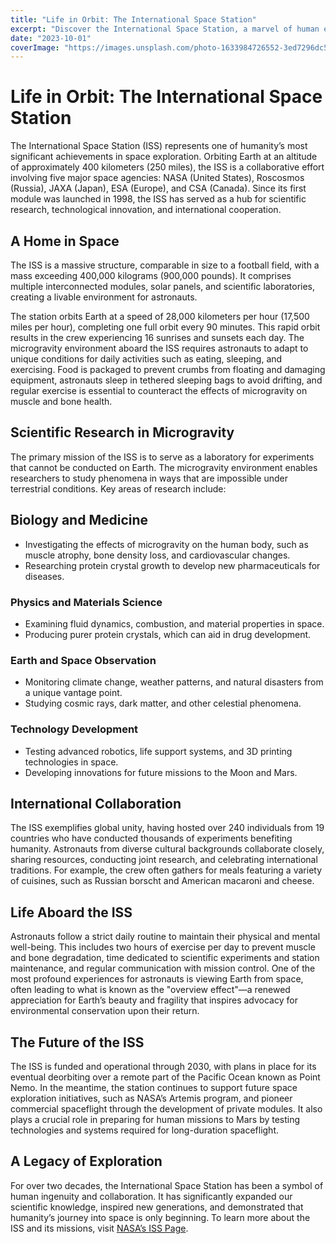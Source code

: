 ```yaml
---
title: "Life in Orbit: The International Space Station"
excerpt: "Discover the International Space Station, a marvel of human engineering and international collaboration, orbiting Earth for over two decades."
date: "2023-10-01"
coverImage: "https://images.unsplash.com/photo-1633984726552-3ed7296dc5c9?q=80&w=2070&auto=format&fit=crop&ixlib=rb-4.0.3&ixid=M3wxMjA3fDB8MHxwaG90by1wYWdlfHx8fGVufDB8fHx8fA%3D%3D"
---
```


# Life in Orbit: The International Space Station

The International Space Station (ISS) represents one of humanity’s most significant achievements in space exploration. Orbiting Earth at an altitude of approximately 400 kilometers (250 miles), the ISS is a collaborative effort involving five major space agencies: NASA (United States), Roscosmos (Russia), JAXA (Japan), ESA (Europe), and CSA (Canada). Since its first module was launched in 1998, the ISS has served as a hub for scientific research, technological innovation, and international cooperation.

## A Home in Space

The ISS is a massive structure, comparable in size to a football field, with a mass exceeding 400,000 kilograms (900,000 pounds). It comprises multiple interconnected modules, solar panels, and scientific laboratories, creating a livable environment for astronauts.

The station orbits Earth at a speed of 28,000 kilometers per hour (17,500 miles per hour), completing one full orbit every 90 minutes. This rapid orbit results in the crew experiencing 16 sunrises and sunsets each day. The microgravity environment aboard the ISS requires astronauts to adapt to unique conditions for daily activities such as eating, sleeping, and exercising. Food is packaged to prevent crumbs from floating and damaging equipment, astronauts sleep in tethered sleeping bags to avoid drifting, and regular exercise is essential to counteract the effects of microgravity on muscle and bone health.

## Scientific Research in Microgravity

The primary mission of the ISS is to serve as a laboratory for experiments that cannot be conducted on Earth. The microgravity environment enables researchers to study phenomena in ways that are impossible under terrestrial conditions. Key areas of research include:

## Biology and Medicine
- Investigating the effects of microgravity on the human body, such as muscle atrophy, bone density loss, and cardiovascular changes.
- Researching protein crystal growth to develop new pharmaceuticals for diseases.

### Physics and Materials Science
- Examining fluid dynamics, combustion, and material properties in space.
- Producing purer protein crystals, which can aid in drug development.

### Earth and Space Observation
- Monitoring climate change, weather patterns, and natural disasters from a unique vantage point.
- Studying cosmic rays, dark matter, and other celestial phenomena.

### Technology Development
- Testing advanced robotics, life support systems, and 3D printing technologies in space.
- Developing innovations for future missions to the Moon and Mars.

## International Collaboration

The ISS exemplifies global unity, having hosted over 240 individuals from 19 countries who have conducted thousands of experiments benefiting humanity. Astronauts from diverse cultural backgrounds collaborate closely, sharing resources, conducting joint research, and celebrating international traditions. For example, the crew often gathers for meals featuring a variety of cuisines, such as Russian borscht and American macaroni and cheese.

## Life Aboard the ISS

Astronauts follow a strict daily routine to maintain their physical and mental well-being. This includes two hours of exercise per day to prevent muscle and bone degradation, time dedicated to scientific experiments and station maintenance, and regular communication with mission control. One of the most profound experiences for astronauts is viewing Earth from space, often leading to what is known as the "overview effect"—a renewed appreciation for Earth’s beauty and fragility that inspires advocacy for environmental conservation upon their return.

## The Future of the ISS

The ISS is funded and operational through 2030, with plans in place for its eventual deorbiting over a remote part of the Pacific Ocean known as Point Nemo. In the meantime, the station continues to support future space exploration initiatives, such as NASA’s Artemis program, and pioneer commercial spaceflight through the development of private modules. It also plays a crucial role in preparing for human missions to Mars by testing technologies and systems required for long-duration spaceflight.

## A Legacy of Exploration

For over two decades, the International Space Station has been a symbol of human ingenuity and collaboration. It has significantly expanded our scientific knowledge, inspired new generations, and demonstrated that humanity’s journey into space is only beginning. To learn more about the ISS and its missions, visit [NASA’s ISS Page](https://www.nasa.gov/international-space-station/).
